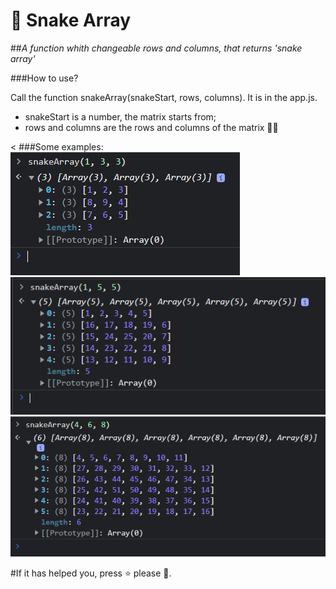 # 🐍 Snake Array
##_A function whith changeable rows and columns, that returns 'snake array'_

###How to use?

Call the function snakeArray(snakeStart, rows, columns). It is in the app.js.

- snakeStart is a number, the matrix starts from;
- rows and columns  are the rows and columns of the matrix 💁‍♂️

< ###Some examples: 
![alt text](https://github.com/davidkachor/snake-array-with-changeable-rows-and-columns/blob/main/examples/ex1.png)
![alt text](https://github.com/davidkachor/snake-array-with-changeable-rows-and-columns/blob/main/examples/ex2.png)
![alt text](https://github.com/davidkachor/snake-array-with-changeable-rows-and-columns/blob/main/examples/ex3.png)

#If it has helped you, press ⭐️ please 🥲.
